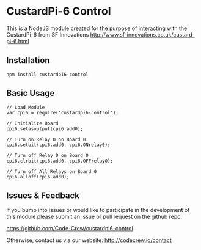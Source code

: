 # CustardPi-6 Control

This is a NodeJS module created for the purpose of interacting with the CustardPi-6 from SF Innovations http://www.sf-innovations.co.uk/custard-pi-6.html

## Installation

    npm install custardpi6-control

## Basic Usage

    // Load Module    
    var cpi6 = require('custardpi6-control');
    
    // Initialize Board
    cpi6.setasoutput(cpi6.add0);
    
    // Turn on Relay 0 on Board 0
    cpi6.setbit(cpi6.add0, cpi6.ONrelay0);
    
    // Turn off Relay 0 on Board 0
    cpi6.clrbit(cpi6.add0, cpi6.OFFrelay0);
    
    // Turn off All Relays on Board 0
    cpi6.alloff(cpi6.add0);

## Issues & Feedback

If you bump into issues or would like to participate in the development of this module please submit an issue or pull request on the github repo.

https://github.com/Code-Crew/custardpi6-control

Otherwise, contact us via our website: http://codecrew.io/contact

